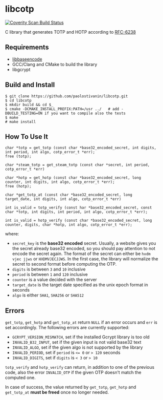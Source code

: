 # libcotp
<a href="https://scan.coverity.com/projects/paolostivanin-libcotp">
  <img alt="Coverity Scan Build Status"
       src="https://scan.coverity.com/projects/12748/badge.svg"/>
</a>

C library that generates TOTP and HOTP according to [RFC-6238](https://tools.ietf.org/html/rfc6238)

## Requirements
- [libbaseencode](https://github.com/paolostivanin/libbaseencode)
- GCC/Clang and CMake to build the library
- libgcrypt

## Build and Install
```
$ git clone https://github.com/paolostivanin/libcotp.git
$ cd libcotp
$ mkdir build && cd $_
$ cmake -DCMAKE_INSTALL_PREFIX:PATH=/usr ../   # add -DBUILD_TESTING=ON if you want to compile also the tests
$ make
# make install
```

## How To Use It
```
char *totp = get_totp (const char *base32_encoded_secret, int digits, int period, int algo, cotp_error_t *err);
free (totp);

char *steam_totp = get_steam_totp (const char *secret, int period, cotp_error_t *err)

char *hotp = get_hotp (const char *base32_encoded_secret, long counter, int digits, int algo, cotp_error_t *err);
free (hotp);

char *get_totp_at (const char *base32_encoded_secret, long target_date, int digits, int algo, cotp_error_t *err)

int is_valid = totp_verify (const har *base32_encoded_secret, const char *totp, int digits, int period, int algo, cotp_error_t *err);

int is_valid = hotp_verify (const char *base32_encoded_secret, long counter, digits, char *hotp, int algo, cotp_error_t *err);
```

where:
- `secret_key` is the **base32 encoded** secret. Usually, a website gives you the secret already base32 encoded, so you should pay attention to not encode the secret again.
The format of the secret can either be `hxdm vjec jjws` or `HXDMVJECJJWS`. In the first case, the library will normalize the secret to second format before computing the OTP.
- `digits` is between `3` and `10` inclusive
- `period` is between `1` and `120` inclusive
- `counter` is a value decided with the server
- `target_date` is the target date specified as the unix epoch format in seconds
- `algo` is either `SHA1`, `SHA256` or `SHA512`

## Errors
`get_totp`, `get_hotp` and `get_totp_at` return `NULL` if an error occurs and `err` is set accordingly. The following errors are currently supported:
- `GCRYPT_VERSION_MISMATCH`, set if the installed Gcrypt library is too old
- `INVALID_B32_INPUT`, set if the given input is not valid base32 text
- `INVALID_ALGO`, set if the given algo is not supported by the library
- `INVALID_PERIOD`, set if `period` is `<= 0` or `> 120` seconds
- `INVALID_DIGITS`, set if `digits` is `< 3` or `> 10`

`totp_verify` and `hotp_verify` can return, in addition to one of the previous code, also the error `INVALID_OTP` if the given OTP doesn't match the computed one.

In case of success, the value returned by `get_totp`, `get_hotp` and `get_totp_at` **must be freed** once no longer needed.

